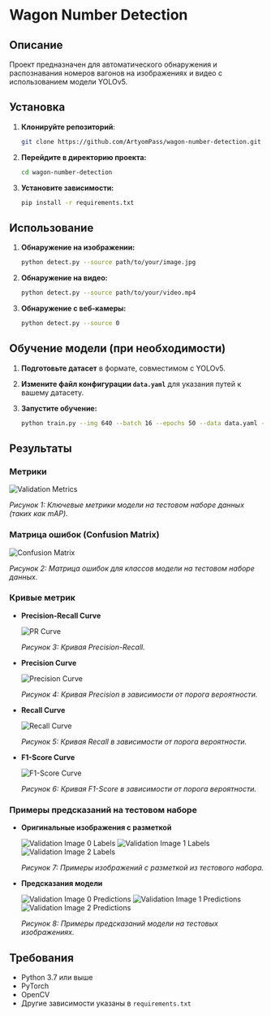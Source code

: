 # Wagon Number Detection

## Описание

Проект предназначен для автоматического обнаружения и распознавания номеров вагонов на изображениях и видео с использованием модели YOLOv5.

## Установка

1. **Клонируйте репозиторий**:

   ```bash
   git clone https://github.com/ArtyomPass/wagon-number-detection.git
   ```

2. **Перейдите в директорию проекта:**

   ```bash
   cd wagon-number-detection
   ```

3. **Установите зависимости:**

   ```bash
   pip install -r requirements.txt
   ```

## Использование

1. **Обнаружение на изображении:**

   ```bash
   python detect.py --source path/to/your/image.jpg
   ```

2. **Обнаружение на видео:**

   ```bash
   python detect.py --source path/to/your/video.mp4
   ```

3. **Обнаружение с веб-камеры:**

   ```bash
   python detect.py --source 0
   ```

## Обучение модели (при необходимости)

1. **Подготовьте датасет** в формате, совместимом с YOLOv5.
2. **Измените файл конфигурации `data.yaml`** для указания путей к вашему датасету.
3. **Запустите обучение:**

   ```bash
   python train.py --img 640 --batch 16 --epochs 50 --data data.yaml --weights yolov5s.pt
   ```

## Результаты

### Метрики 

![Validation Metrics](runs/results.png)

*Рисунок 1: Ключевые метрики модели на тестовом наборе данных (таких как mAP).*

### Матрица ошибок (Confusion Matrix)

![Confusion Matrix](runs/val/exp3/confusion_matrix.png)

*Рисунок 2: Матрица ошибок для классов модели на тестовом наборе данных.*

### Кривые метрик

- **Precision-Recall Curve**

  ![PR Curve](runs/val/exp3/PR_curve.png)

  *Рисунок 3: Кривая Precision-Recall.*

- **Precision Curve**

  ![Precision Curve](runs/val/exp3/P_curve.png)

  *Рисунок 4: Кривая Precision в зависимости от порога вероятности.*

- **Recall Curve**

  ![Recall Curve](runs/val/exp3/R_curve.png)

  *Рисунок 5: Кривая Recall в зависимости от порога вероятности.*

- **F1-Score Curve**

  ![F1-Score Curve](runs/val/exp3/F1_curve.png)

  *Рисунок 6: Кривая F1-Score в зависимости от порога вероятности.*

### Примеры предсказаний на тестовом наборе

- **Оригинальные изображения с разметкой**

  ![Validation Image 0 Labels](runs/val/exp3/val_batch0_labels.jpg)
  ![Validation Image 1 Labels](runs/val/exp3/val_batch1_labels.jpg)
  ![Validation Image 2 Labels](runs/val/exp3/val_batch2_labels.jpg)

  *Рисунок 7: Примеры изображений с разметкой из тестового набора.*

- **Предсказания модели**

  ![Validation Image 0 Predictions](runs/val/exp3/val_batch0_pred.jpg)
  ![Validation Image 1 Predictions](runs/val/exp3/val_batch1_pred.jpg)
  ![Validation Image 2 Predictions](runs/val/exp3/val_batch2_pred.jpg)

  *Рисунок 8: Примеры предсказаний модели на тестовых изображениях.*

## Требования

- Python 3.7 или выше
- PyTorch
- OpenCV
- Другие зависимости указаны в `requirements.txt`

